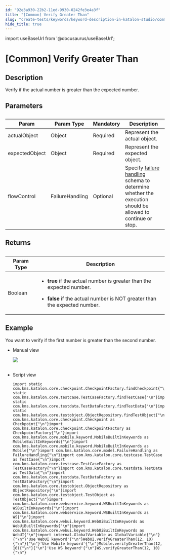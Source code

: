 ```yaml
---
id: "92e3a930-22b2-11ed-9930-0242fe3e4a3f"
title: "[Common] Verify Greater Than"
slug: "create-tests/keywords/keyword-description-in-katalon-studio/common-assertions/common-verify-greater-than"
hide_title: true
---
```

import useBaseUrl from '@docusaurus/useBaseUrl';


# <a id="id_0" class="anchor_top_offset"/><a id="ariaid-title1" class="anchor_top_offset"/>[Common] Verify Greater Than


## <a id="id_0__id_1" class="anchor_top_offset"/>Description  

              
<p xmlns="http://www.w3.org/1999/xhtml" className="p">Verify if the actual number is greater than the expected   number.</p> 
      

## <a id="id_0__id_2" class="anchor_top_offset"/>Parameters  

              
<table xmlns="http://www.w3.org/1999/xhtml" className="table anchor_top_offset" id="id_0__91919384-a7ce-4258-abd1-4ca8983842a0"><caption /><thead className="thead"><tr className><th className="entry anchor_top_offset" id="id_0__91919384-a7ce-4258-abd1-4ca8983842a0__entry__1">Param</th><th className="entry anchor_top_offset" id="id_0__91919384-a7ce-4258-abd1-4ca8983842a0__entry__2">Param Type</th><th className="entry anchor_top_offset" id="id_0__91919384-a7ce-4258-abd1-4ca8983842a0__entry__3">Mandatory</th><th className="entry anchor_top_offset" id="id_0__91919384-a7ce-4258-abd1-4ca8983842a0__entry__4">Description</th></tr></thead><tbody className="tbody"><tr className><td className="entry" headers="id_0__91919384-a7ce-4258-abd1-4ca8983842a0__entry__1 id_0__91919384-a7ce-4258-abd1-4ca8983842a0__entry__2 id_0__91919384-a7ce-4258-abd1-4ca8983842a0__entry__3 id_0__91919384-a7ce-4258-abd1-4ca8983842a0__entry__4 ">actualObject</td><td className="entry" headers="id_0__91919384-a7ce-4258-abd1-4ca8983842a0__entry__1 id_0__91919384-a7ce-4258-abd1-4ca8983842a0__entry__2 id_0__91919384-a7ce-4258-abd1-4ca8983842a0__entry__3 id_0__91919384-a7ce-4258-abd1-4ca8983842a0__entry__4 ">Object</td><td className="entry" headers="id_0__91919384-a7ce-4258-abd1-4ca8983842a0__entry__1 id_0__91919384-a7ce-4258-abd1-4ca8983842a0__entry__2 id_0__91919384-a7ce-4258-abd1-4ca8983842a0__entry__3 id_0__91919384-a7ce-4258-abd1-4ca8983842a0__entry__4 ">Required</td><td className="entry" headers="id_0__91919384-a7ce-4258-abd1-4ca8983842a0__entry__1 id_0__91919384-a7ce-4258-abd1-4ca8983842a0__entry__2 id_0__91919384-a7ce-4258-abd1-4ca8983842a0__entry__3 id_0__91919384-a7ce-4258-abd1-4ca8983842a0__entry__4 ">Represent the actual object.</td></tr><tr className><td className="entry" headers="id_0__91919384-a7ce-4258-abd1-4ca8983842a0__entry__1 id_0__91919384-a7ce-4258-abd1-4ca8983842a0__entry__2 id_0__91919384-a7ce-4258-abd1-4ca8983842a0__entry__3 id_0__91919384-a7ce-4258-abd1-4ca8983842a0__entry__4 ">expectedObject</td><td className="entry" headers="id_0__91919384-a7ce-4258-abd1-4ca8983842a0__entry__1 id_0__91919384-a7ce-4258-abd1-4ca8983842a0__entry__2 id_0__91919384-a7ce-4258-abd1-4ca8983842a0__entry__3 id_0__91919384-a7ce-4258-abd1-4ca8983842a0__entry__4 ">Object</td><td className="entry" headers="id_0__91919384-a7ce-4258-abd1-4ca8983842a0__entry__1 id_0__91919384-a7ce-4258-abd1-4ca8983842a0__entry__2 id_0__91919384-a7ce-4258-abd1-4ca8983842a0__entry__3 id_0__91919384-a7ce-4258-abd1-4ca8983842a0__entry__4 ">Required</td><td className="entry" headers="id_0__91919384-a7ce-4258-abd1-4ca8983842a0__entry__1 id_0__91919384-a7ce-4258-abd1-4ca8983842a0__entry__2 id_0__91919384-a7ce-4258-abd1-4ca8983842a0__entry__3 id_0__91919384-a7ce-4258-abd1-4ca8983842a0__entry__4 ">Represent the expected object.</td></tr><tr className><td className="entry" headers="id_0__91919384-a7ce-4258-abd1-4ca8983842a0__entry__1 id_0__91919384-a7ce-4258-abd1-4ca8983842a0__entry__2 id_0__91919384-a7ce-4258-abd1-4ca8983842a0__entry__3 id_0__91919384-a7ce-4258-abd1-4ca8983842a0__entry__4 ">flowControl</td><td className="entry" headers="id_0__91919384-a7ce-4258-abd1-4ca8983842a0__entry__1 id_0__91919384-a7ce-4258-abd1-4ca8983842a0__entry__2 id_0__91919384-a7ce-4258-abd1-4ca8983842a0__entry__3 id_0__91919384-a7ce-4258-abd1-4ca8983842a0__entry__4 ">FailureHandling</td><td className="entry" headers="id_0__91919384-a7ce-4258-abd1-4ca8983842a0__entry__1 id_0__91919384-a7ce-4258-abd1-4ca8983842a0__entry__2 id_0__91919384-a7ce-4258-abd1-4ca8983842a0__entry__3 id_0__91919384-a7ce-4258-abd1-4ca8983842a0__entry__4 ">Optional</td><td className="entry" headers="id_0__91919384-a7ce-4258-abd1-4ca8983842a0__entry__1 id_0__91919384-a7ce-4258-abd1-4ca8983842a0__entry__2 id_0__91919384-a7ce-4258-abd1-4ca8983842a0__entry__3 id_0__91919384-a7ce-4258-abd1-4ca8983842a0__entry__4 ">Specify <a className="xref" href="/docs/maintain/configure-failure-handling-settings-in-katalon-studio">failure handling</a> schema to         determine whether the execution should be allowed to continue or         stop.</td></tr></tbody></table> 
      

## <a id="id_0__id_3" class="anchor_top_offset"/>Returns 

              
<table xmlns="http://www.w3.org/1999/xhtml" className="table anchor_top_offset" id="id_0__a7687976-f6dd-4c7b-b481-f33791db034d"><caption /><thead className="thead"><tr className><th className="entry anchor_top_offset" id="id_0__a7687976-f6dd-4c7b-b481-f33791db034d__entry__1">Param Type</th><th className="entry anchor_top_offset" id="id_0__a7687976-f6dd-4c7b-b481-f33791db034d__entry__2">Description</th></tr></thead><tbody className="tbody"><tr className><td className="entry" headers="id_0__a7687976-f6dd-4c7b-b481-f33791db034d__entry__1 id_0__a7687976-f6dd-4c7b-b481-f33791db034d__entry__2 ">Boolean</td><td className="entry" headers="id_0__a7687976-f6dd-4c7b-b481-f33791db034d__entry__1 id_0__a7687976-f6dd-4c7b-b481-f33791db034d__entry__2 ">         <ul className="ul"><li className="li">             <p className="p">               <strong className="ph b">true</strong> if the actual number is greater than               the expected number.</p>           </li><li className="li">             <p className="p">               <strong className="ph b">false</strong> if the actual number is NOT greater               than the expected number.</p>           </li></ul>       </td></tr></tbody></table> 
      

## <a id="id_0__id_4" class="anchor_top_offset"/>Example  

              
<p xmlns="http://www.w3.org/1999/xhtml" className="p">You want to verify if the first number is greater than the   second number.</p> 
      
<ul xmlns="http://www.w3.org/1999/xhtml" className="ul"><li className="li">     <p className="p">Manual view</p>     <p className="p">       <img className="image" src={useBaseUrl("https://github.com/katalon-studio/docs-images/raw/master/katalon-studio/docs/common-verify-greater-than/image2017-3-3-173A293A1.png")} /><br /><br />     </p>   </li><li className="li">     <p className="p">Script view </p>     <pre className="pre codeblock"><code>import static com.kms.katalon.core.checkpoint.CheckpointFactory.findCheckpoint{"\n"}import static com.kms.katalon.core.testcase.TestCaseFactory.findTestCase{"\n"}import static com.kms.katalon.core.testdata.TestDataFactory.findTestData{"\n"}import static com.kms.katalon.core.testobject.ObjectRepository.findTestObject{"\n"}import com.kms.katalon.core.checkpoint.Checkpoint as Checkpoint{"\n"}import com.kms.katalon.core.checkpoint.CheckpointFactory as CheckpointFactory{"\n"}import com.kms.katalon.core.mobile.keyword.MobileBuiltInKeywords as MobileBuiltInKeywords{"\n"}import com.kms.katalon.core.mobile.keyword.MobileBuiltInKeywords as Mobile{"\n"}import com.kms.katalon.core.model.FailureHandling as FailureHandling{"\n"}import com.kms.katalon.core.testcase.TestCase as TestCase{"\n"}import com.kms.katalon.core.testcase.TestCaseFactory as TestCaseFactory{"\n"}import com.kms.katalon.core.testdata.TestData as TestData{"\n"}import com.kms.katalon.core.testdata.TestDataFactory as TestDataFactory{"\n"}import com.kms.katalon.core.testobject.ObjectRepository as ObjectRepository{"\n"}import com.kms.katalon.core.testobject.TestObject as TestObject{"\n"}import com.kms.katalon.core.webservice.keyword.WSBuiltInKeywords as WSBuiltInKeywords{"\n"}import com.kms.katalon.core.webservice.keyword.WSBuiltInKeywords as WS{"\n"}import com.kms.katalon.core.webui.keyword.WebUiBuiltInKeywords as WebUiBuiltInKeywords{"\n"}import com.kms.katalon.core.webui.keyword.WebUiBuiltInKeywords as WebUI{"\n"}import internal.GlobalVariable as GlobalVariable{"\n"}{"\n"}'Use WebUI keyword'{"\n"}WebUI.verifyGreaterThan(12, 10){"\n"}{"\n"}'Use Mobile keyword'{"\n"}Mobile.verifyGreaterThan(12, 10){"\n"}{"\n"}'Use WS keyword'{"\n"}WS.verifyGreaterThan(12, 10){"\n"}</code></pre>   </li></ul> 
      

